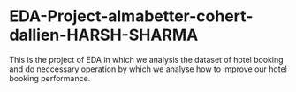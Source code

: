 # EDA-Project-almabetter-cohert-dallien-HARSH-SHARMA
This is the project of EDA in which we analysis the dataset of hotel booking and do neccessary operation by which we analyse how to improve our  hotel booking performance.
